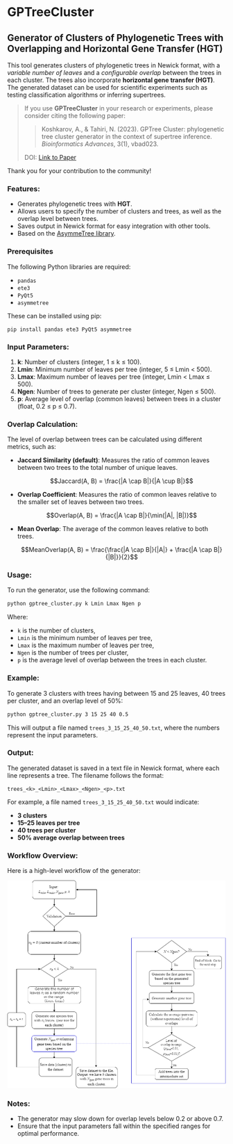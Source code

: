 # GPTreeCluster

## Generator of Clusters of Phylogenetic Trees with Overlapping and Horizontal Gene Transfer (HGT)

This tool generates clusters of phylogenetic trees in Newick format, with a *variable number of leaves* and a *configurable overlap* between the trees in each cluster. The trees also incorporate **horizontal gene transfer (HGT)**. The generated dataset can be used for scientific experiments such as testing classification algorithms or inferring supertrees.

> If you use **GPTreeCluster** in your research or experiments, please consider citing the following paper:
>
> > Koshkarov, A., & Tahiri, N. (2023). GPTree Cluster: phylogenetic tree cluster generator in the context of supertree inference. _Bioinformatics Advances_, 3(1), vbad023.
>
> DOI: [Link to Paper](https://doi.org/10.1093/bioadv/vbad023)

Thank you for your contribution to the community!

### Features:
- Generates phylogenetic trees with **HGT**.
- Allows users to specify the number of clusters and trees, as well as the overlap level between trees.
- Saves output in Newick format for easy integration with other tools.
- Based on the [AsymmeTree library](https://github.com/david-schaller/AsymmeTree).

### Prerequisites

The following Python libraries are required:
- `pandas`
- `ete3`
- `PyQt5`
- `asymmetree`

These can be installed using pip:
```
pip install pandas ete3 PyQt5 asymmetree
```

### Input Parameters:

1. **k**: Number of clusters (integer, 1 ≤ k ≤ 100).
2. **Lmin**: Minimum number of leaves per tree (integer, 5 ≤ Lmin < 500).
3. **Lmax**: Maximum number of leaves per tree (integer, Lmin < Lmax ≤ 500).
4. **Ngen**: Number of trees to generate per cluster (integer, Ngen ≤ 500).
5. **p**: Average level of overlap (common leaves) between trees in a cluster (float, 0.2 ≤ p ≤ 0.7).

### Overlap Calculation:

The level of overlap between trees can be calculated using different metrics, such as:

- **Jaccard Similarity (default)**: Measures the ratio of common leaves between two trees to the total number of unique leaves.
  
  $$Jaccard(A, B) = \frac{|A \cap B|}{|A \cup B|}$$

- **Overlap Coefficient**: Measures the ratio of common leaves relative to the smaller set of leaves between two trees.
  
  $$Overlap(A, B) = \frac{|A \cap B|}{\min(|A|, |B|)}$$

- **Mean Overlap**: The average of the common leaves relative to both trees.
  
  $$MeanOverlap(A, B) = \frac{\frac{|A \cap B|}{|A|} + \frac{|A \cap B|}{|B|}}{2}$$

### Usage:

To run the generator, use the following command:

```bash
python gptree_cluster.py k Lmin Lmax Ngen p
```

Where:
- `k` is the number of clusters,
- `Lmin` is the minimum number of leaves per tree,
- `Lmax` is the maximum number of leaves per tree,
- `Ngen` is the number of trees per cluster,
- `p` is the average level of overlap between the trees in each cluster.

### Example:

To generate 3 clusters with trees having between 15 and 25 leaves, 40 trees per cluster, and an overlap level of 50%:

```bash
python gptree_cluster.py 3 15 25 40 0.5
```

This will output a file named `trees_3_15_25_40_50.txt`, where the numbers represent the input parameters.

### Output:

The generated dataset is saved in a text file in Newick format, where each line represents a tree. The filename follows the format: 

```
trees_<k>_<Lmin>_<Lmax>_<Ngen>_<p>.txt
```

For example, a file named `trees_3_15_25_40_50.txt` would indicate:
- **3 clusters**
- **15–25 leaves per tree**
- **40 trees per cluster**
- **50% average overlap between trees**

### Workflow Overview:

Here is a high-level workflow of the generator:

![Workflow](https://github.com/tahiri-lab/GPTree/blob/GPTreeCluster/img/flow.png)

### Notes:

- The generator may slow down for overlap levels below 0.2 or above 0.7.
- Ensure that the input parameters fall within the specified ranges for optimal performance.

